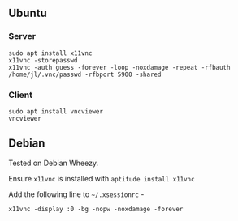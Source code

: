 ## Ubuntu

### Server

```
sudo apt install x11vnc
x11vnc -storepasswd
x11vnc -auth guess -forever -loop -noxdamage -repeat -rfbauth /home/jl/.vnc/passwd -rfbport 5900 -shared
```

### Client

```
sudo apt install vncviewer
vncviewer
```

## Debian

Tested on Debian Wheezy.

Ensure `x11vnc` is installed with `aptitude install x11vnc`

Add the following line to `~/.xsessionrc` -

`x11vnc -display :0 -bg -nopw -noxdamage -forever`

